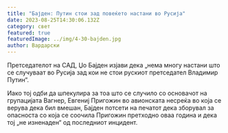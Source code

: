 ```yaml
---
title: "Бајден: Путин стои зад повеќето настани во Русија"
date: 2023-08-25T14:30:06.132Z
category: свет
featured: true
featuredImage: ../img/4-30-bajden.jpg
author: Вардарски
---
```

Претседателот на САД, Џо Бајден изјави дека „нема многу настани што се случуваат во Русија зад кои не стои рускиот претседател Владимир Путин“.

Иако тој одби да шпекулира за тоа што се случило со основачот на групацијата Вагнер, Евгениј Пригожин во авионската несреќа во која се верува дека бил вмешан, Бајден потсети на печатот дека зборувал за опасноста со која се соочила Пригожин претходно оваа година и дека тој „не изненаден“ од последниот инцидент.